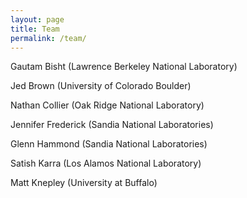 ```yaml
---
layout: page
title: Team
permalink: /team/
---
```



Gautam Bisht (Lawrence Berkeley National Laboratory)

Jed Brown (University of Colorado Boulder)

Nathan Collier (Oak Ridge National Laboratory)

Jennifer Frederick (Sandia National Laboratories)

Glenn Hammond (Sandia National Laboratories)

Satish Karra (Los Alamos National Laboratory)

Matt Knepley (University at Buffalo)






